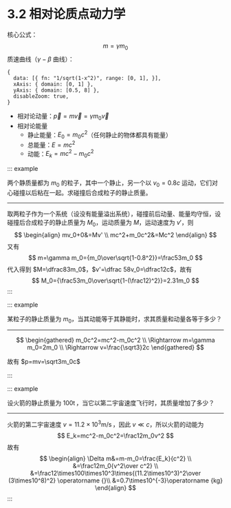 # 3.2 相对论质点动力学

核心公式：
$$
m=\gamma m_0
$$
质速曲线（$\gamma-\beta$ 曲线）：

```graph
{
  data: [{ fn: "1/sqrt(1-x^2)", range: [0, 1], }],
  xAxis: { domain: [0, 1] },
  yAxis: { domain: [0.5, 8] },
  disableZoom: true,
}
```

- 相对论动量：$\vec p=m\vec v=\gamma m_0\vec v$
- 相对论能量
  - 静止能量：$E_0=m_0c^2$（任何静止的物体都具有能量）
  - 总能量：$E=mc^2$
  - 动能：$E_k=mc^2-m_0c^2$

::: example

两个静质量都为 $m_0$ 的粒子，其中一个静止，另一个以 $v_0=0.8c$ 运动，它们对心碰撞以后粘在一起。求碰撞后合成粒子的静止质量。

---

取两粒子作为一个系统（设没有能量溢出系统），碰撞前后动量、能量均守恒，设碰撞后合成粒子的静止质量为 $M_0$，运动质量为 $M$，运动速度为 $v'$，则
$$
\begin{align}
mv_0+0&=Mv' \\
mc^2+m_0c^2&=Mc^2
\end{align}
$$
又有
$$
m=\gamma m_0={m_0\over\sqrt{1-0.8^2}}=\frac53m_0
$$
代入得到 $M=\dfrac83m_0$，$v'=\dfrac 58v_0=\dfrac12c$，故有
$$
M_0={\frac53m_0\over\sqrt{1-(\frac12)^2}}=2.31m_0
$$
:::

::: example

某粒子的静止质量为 $m_0$，当其动能等于其静能时，求其质量和动量各等于多少？

---

$$
\begin{gathered}
m_0c^2=mc^2-m_0c^2 \\
\Rightarrow m=\gamma m_0=2m_0 \\
\Rightarrow v=\frac{\sqrt3}2c
\end{gathered}
$$

故有 $p=mv=\sqrt3m_0c$

:::

::: example

设火箭的静止质量为 $100\operatorname t$，当它以第二宇宙速度飞行时，其质量增加了多少？

---

火箭的第二宇宙速度 $v=11.2\times10^3\operatorname {m/s}$，因此 $v\ll c$，所以火箭的动能为
$$
E_k=mc^2-m_0c^2=\frac12m_0v^2
$$
故有
$$
\begin{align}
\Delta m&=m-m_0=\frac{E_k}{c^2} \\
&=\frac12m_0{v^2\over c^2} \\
&=\frac12\times100\times10^3\times{(11.2\times10^3)^2\over (3\times10^8)^2} \operatorname {}\\
&=0.7\times10^{-3}\operatorname {kg}
\end{align}
$$
:::
